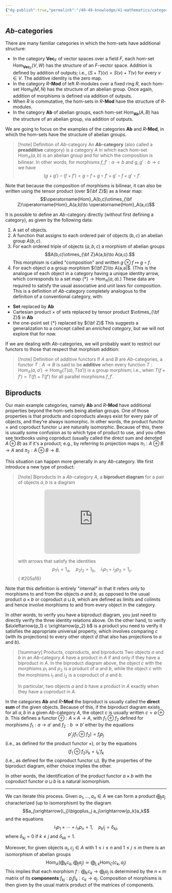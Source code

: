 ```yaml
---
{"dg-publish":true,"permalink":"/40-49-knowledge/41-mathematics/category-theory/abelian-categories/ab-categories/","tags":["category_theory/abelian_categories"],"updated":"2024-07-21T09:02:38-07:00"}
---
```


## $Ab$-categories

There are many familiar categories in which the hom-sets have additional structure:
- In the category $\textbf{Vec}_F$ of vector spaces over a field $F$, each hom-set $\operatorname{Hom}_{\textbf{Vec}_F}(V,W)$ has the structure of an $F$-vector space. Addition is defined by addition of outputs; i.e., $(S+T)(v)=S(v)+T(v)$ for every $v\in V$. The additive identity is the zero map.
- In the category $R\textbf{-Mod}$ of left $R$-modules over a fixed ring $R$, each hom-set $\operatorname{Hom}_R(M,N)$ has the structure of an abelian group. Once again, addition of morphisms is defined via addition of outputs.
- When $R$ is commutative, the hom-sets in $R\textbf{-Mod}$ have the structure of $R$-modules.
- In the category $\textbf{Ab}$ of abelian groups, each hom-set $\operatorname{Hom}_{\textbf{Ab}}(A,B)$ has the structure of an abelian group, via addition of outputs.

We are going to focus on the examples of the categories $\textbf{Ab}$ and $R\textbf{-Mod}$, in which the hom-sets have the structure of abelian groups.

>[!note] Definition of $Ab$-category
>An **$Ab$-category** (also called a **preadditive** category) is a category $A$ in which each hom-set $\operatorname{Hom}_A(a,b)$ is an abelian group and for which the composition is bilinear. In other words, for morphisms $f,f':a\to b$ and $g,g':b\to c$ we have
>$$(g+g')\circ (f+f')=g\circ f+g\circ f'+g'\circ f+g'\circ f'.$$

Note that because the composition of morphisms is bilinear, it can also be written using the tensor product (over ${\bf Z}$) as a linear map:
$$\operatorname{Hom}_A(b,c)\otimes_{\bf Z}\operatorname{Hom}_A(a,b)\to \operatorname{Hom}_A(a,c)$$

It is possible to define an $Ab$-category directly (without first defining a category), as given by the following data:
1. A set of objects.
2. A function that assigns to each ordered pair of objects $(b,c)$ an abelian group $A(b,c)$.
3. For each ordered triple of objects $(a,b,c)$ a morphism of abelian groups
   $$A(b,c)\otimes_{\bf Z}A(a,b)\to A(a,c).$$
   This morphism is called "composition" and written $g\otimes f\mapsto g\circ f$.
4. For each object $a$ a group morphism ${\bf Z}\to A(a,a)$. (This is the analogue of each object in a category having a unique identity arrow, which corresponds to a set map $\{*\}\to \operatorname{Hom}_A(a,a)$.)
These data are required to satisfy the usual associative and unit laws for composition. This is a definition of $Ab$-category completely analogous to the definition of a conventional category, with:
- $\textbf{Set}$ replaced by $\textbf{Ab}$
- Cartesian product $\times$ of sets replaced by tensor product $\otimes_{\bf Z}$ in $\textbf{Ab}$
- the one-point set $\{*\}$ replaced by ${\bf Z}$
This suggests a generalization to a concept called an *enriched category*, but we will not explore that for now.

If we are dealing with $Ab$-categories, we will probably want to restrict our functors to those that respect that morphism addition:

>[!note] Definition of additive functors
>If $A$ and $B$ are $Ab$-categories, a functor $T:A\to B$ is said to be **additive** when every function $T:\operatorname{Hom}_A(a,a')\to \operatorname{Hom}_B(T(a),T(a'))$ is a group morphism; i.e., when $T(f+f')=T(f)+T(f')$ for all parallel morphisms $f,f'$.

## Biproducts

Our main example categories, namely $\textbf{Ab}$ and $R\textbf{-Mod}$ have additional properties beyond the hom-sets being abelian groups. One of those properties is that products and coproducts always exist for every pair of objects, and they're always isomorphic. In other words, the product functor $\times$ and coproduct functor $\sqcup$ are naturally isomorphic. Because of this, there is usually some confusion as to which type of product to use, and you often see textbooks using coproduct (usually called the direct sum and denoted $A\oplus B$) as if it's a product; e.g., by referring to projection maps $\pi_1:A\oplus B\to A$ and $\pi_2:A\oplus B\to B$.

This situation can happen more generally in any $Ab$-category. We first introduce a new type of product:

>[!note] Biproducts
>In a $Ab$-category $A$, a **biproduct diagram** for a pair of objects $a, b$ is a diagram
><iframe class="quiver-embed" src="https://q.uiver.app/#q=WzAsMyxbMCwwLCJhIl0sWzEsMCwiYyJdLFsyLDAsImIiXSxbMSwwLCJwXzEiLDIseyJvZmZzZXQiOjF9XSxbMSwyLCJwXzIiLDAseyJvZmZzZXQiOi0xfV0sWzEsMCwiaV8xIiwwLHsib2Zmc2V0IjotMSwic3R5bGUiOnsidGFpbCI6eyJuYW1lIjoiYXJyb3doZWFkIn0sImhlYWQiOnsibmFtZSI6Im5vbmUifX19XSxbMSwyLCJpXzIiLDIseyJvZmZzZXQiOjEsInN0eWxlIjp7InRhaWwiOnsibmFtZSI6ImFycm93aGVhZCJ9LCJoZWFkIjp7Im5hbWUiOiJub25lIn19fV1d&embed" width="300" height="200" style="border-radius: 8px; border: none; display: block; margin: auto"></iframe>
>
>with arrows that satisfy the identities
>$$p_1i_1=1_a,\quad p_2i_2=1_b,\quad i_1p_1+i_2p_2=1_c.$$
{ #205a18}


Note that this definition is entirely "internal" in that it refers only to morphisms to and from the objects $a$ and $b$, as opposed to the usual product $a\times b$ or coproduct $a\sqcup b$, which are defined as limits and colimits and hence involve morphisms to and from every object in the category.

In other words, to verify you have a biproduct diagram, you just need to directly verify the three identity relations above. On the other hand, to verify $a\xleftarrow{p_1} c \xrightarrow{p_2} b$ is a product you need to verify it satisfies the appropriate universal property, which involves comparing $c$ (with its projections) to every other object $d$ (that also has projections to $a$ and $b$).

>[!summary] Products, coproducts, and biproducts
>Two objects $a$ and $b$ in an $Ab$-category $A$ have a product in $A$ if and only if they have a biproduct in $A$. In the biproduct diagram above, the object $c$ with the morphisms $p_1$ and $p_2$ is a product of $a$ and $b$, while the object $c$ with the morphisms $i_1$ and $i_2$ is a coproduct of $a$ and $b$.
>
>In particular, two objects $a$ and $b$ have a product in $A$ exactly when they have a coproduct in $A$.

In the categories $\textbf{Ab}$ and $R\textbf{-Mod}$ the biproduct is usually called the **direct sum** of the given objects. Because of this, if the biproduct diagram exists for all $a, b$ in a given $Ab$-category $A$, the object $c$ is usually written $c=a\oplus b$. This defines a functor $\oplus:A\times A\to A$, with $f_1\oplus f_2$ defined for morphisms $f_1:a\to a'$ and $f_2:b\to b'$ either by the equations
$$p'_j(f_1\oplus f_2)=f_jp_j$$
(i.e., as defined for the product functor $\times$), or by the equations
$$(f_1\oplus f_2)i_k = i_k'f_k$$
(i.e., as defined for the coproduct functor $\sqcup$). By the properties of the biproduct diagram, either choice implies the other.

In other words, the identification of the product functor $a\times b$ with the coproduct functor $a\sqcup b$ is a natural isomorphism.

---

We can iterate this process. Given $a_1, \ldots, a_n\in A$ we can form a product $\bigoplus_j a_j$ characterized (up to isomorphism) by the diagram
$$a_j\xrightarrow{i_j}\bigoplus_j a_j\xrightarrow{p_k}a_k$$
and the equations
$$i_1p_1+\cdots +i_np_n=1,\quad p_ki_j=\delta_{kj},$$
where $\delta_{kj}=0$ if $k\neq j$ and $\delta_{kk}=1$.

Moreover, for given objects $a_i, c_j\in A$ with $1\leq i\leq n$ and $1\leq j\leq m$ there is an isomorphism of abelian groups
$$\operatorname{Hom}_A\left(\bigoplus_k c_k,\bigoplus_j a_j\right)\simeq \bigoplus_{j,k}\operatorname{Hom}_C(c_k,a_j)$$
This implies that each morphism $f:\bigoplus_k c_k\to \bigoplus_j a_j$ is determined by the $n\times m$ matrix of its **components** $f_{kj}:p_jfi_k:c_k\to a_j$. Composition of morphisms is then given by the usual matrix product of the matrices of components.

